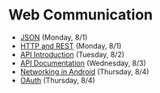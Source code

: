 # Web Communication

- [JSON](https://github.com/ga-adi-nyc/Course-Materials/tree/master/lessons/web-communication/json-lesson) (Monday, 8/1)
- [HTTP and REST](https://github.com/ga-adi-nyc/Course-Materials/tree/master/lessons/web-communication/http-rest-lesson) (Monday, 8/1)
- [API Introduction](https://github.com/ga-adi-nyc/Course-Materials/tree/master/lessons/web-communication/api-lesson) (Tuesday, 8/2)
- [API Documentation](https://github.com/ga-adi-nyc/Course-Materials/tree/master/lessons/web-communication/api-documentation-lesson) (Wednesday, 8/3)
- [Networking in Android](https://github.com/ga-adi-nyc/Course-Materials/tree/master/lessons/web-communication/networking-in-android) (Thursday, 8/4)
- [OAuth](https://github.com/ga-adi-nyc/Course-Materials/tree/master/lessons/web-communication/oauth-lesson) (Thursday, 8/4)

